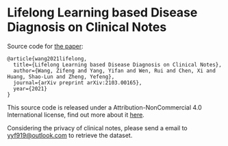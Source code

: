 # Lifelong Learning based Disease Diagnosis on Clinical Notes

Source code for [the paper](https://arxiv.org/pdf/2103.00165.pdf):

```
@article{wang2021lifelong,
  title={Lifelong Learning based Disease Diagnosis on Clinical Notes},
  author={Wang, Zifeng and Yang, Yifan and Wen, Rui and Chen, Xi and Huang, Shao-Lun and Zheng, Yefeng},
  journal={arXiv preprint arXiv:2103.00165},
  year={2021}
}
```

This source code is released under a Attribution-NonCommercial 4.0 International
license, find out more about it [here](LICENSE).

Considering the privacy of clinical notes, please send a email to yyf919@outlook.com to retrieve the dataset.
